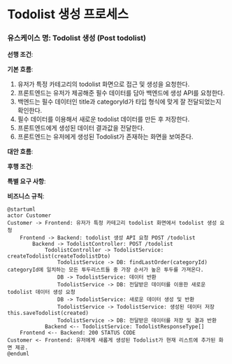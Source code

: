 # Todolist 생성 프로세스

### 유스케이스 명: Todolist 생성 (Post todolist)

**선행 조건**:

**기본 흐름**:

1. 유저가 특정 카테고리의 todolist 화면으로 접근 및 생성을 요청한다.
2. 프론트엔드는 유저가 제공해준 필수 데이터를 담아 백엔드에 생성 API를 요청한다.
3. 백엔드는 필수 데이터인 title과 categoryId가 타입 형식에 맞게 잘 전달되었는지 확인한다.
4. 필수 데이터를 이용해서 새로운 todolist 데이터를 만든 후 저장한다.
5. 프론트엔드에게 생성된 데이터 결과값을 전달한다.
6. 프론트엔드는 유저에게 생성된 Todolist가 존재하는 화면을 보여준다.

**대안 흐름**:

**후행 조건**:

**특별 요구 사항**:

**비즈니스 규칙**:

```plantuml
@startuml
actor Customer
Customer -> Frontend: 유저가 특정 카테고리 todolist 화면에서 todolist 생성 요청
    Frontend -> Backend: todolist 생성 API 요청 POST /todolist
        Backend -> TodolistController: POST /todolist
            TodolistController -> TodolistService: createTodolist(createTodolistDto)
                TodolistService -> DB: findLastOrder(categoryId) categoryId에 일치하는 모든 투두리스트들 중 가장 순서가 높은 투두를 가져온다.
                DB -> TodolistService: 데이터 반환
                TodolistService -> DB: 전달받은 데이터를 이용한 새로운 todolist 데이터 생성 요청
                DB -> TodolistService: 새로운 데이터 생성 및 반환
                TodolistService -> TodolistService: 생성된 데이터 저장 this.saveTodolist(created)
                TodolistService -> DB: 전달받은 데이터를 저장 및 결과 반환
            Backend <-- TodolistService: TodolistResponseType[]
    Frontend <-- Backend: 200 STATUS CODE
Customer <- Frontend: 유저에게 새롭게 생성된 Todolist가 현재 리스트에 추가된 화면 제공.
@enduml
```
